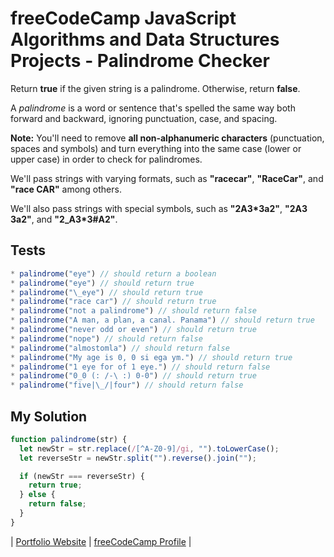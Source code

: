 # freeCodeCamp JavaScript Algorithms and Data Structures Projects - Palindrome Checker

Return **true** if the given string is a palindrome. Otherwise, return **false**.

A _palindrome_ is a word or sentence that's spelled the same way both forward and backward, ignoring punctuation, case, and spacing.

**Note:** You'll need to remove **all non-alphanumeric characters** (punctuation, spaces and symbols) and turn everything into the same case (lower or upper case) in order to check for palindromes.

We'll pass strings with varying formats, such as **"racecar"**, **"RaceCar"**, and **"race CAR"** among others.

We'll also pass strings with special symbols, such as **"2A3\*3a2"**, **"2A3 3a2"**, and **"2_A3\*3#A2"**.

## Tests

```javascript
* palindrome("eye") // should return a boolean
* palindrome("eye") // should return true
* palindrome("\_eye") // should return true
* palindrome("race car") // should return true
* palindrome("not a palindrome") // should return false
* palindrome("A man, a plan, a canal. Panama") // should return true
* palindrome("never odd or even") // should return true
* palindrome("nope") // should return false
* palindrome("almostomla") // should return false
* palindrome("My age is 0, 0 si ega ym.") // should return true
* palindrome("1 eye for of 1 eye.") // should return false
* palindrome("0_0 (: /-\ :) 0-0") // should return true
* palindrome("five|\_/|four") // should return false
```

## My Solution

```javascript
function palindrome(str) {
  let newStr = str.replace(/[^A-Z0-9]/gi, "").toLowerCase();
  let reverseStr = newStr.split("").reverse().join("");

  if (newStr === reverseStr) {
    return true;
  } else {
    return false;
  }
}
```

| [Portfolio Website](http://arnoldgelacio.com) | [freeCodeCamp Profile](https://freecodecamp.org/arnoldgelacio) |
